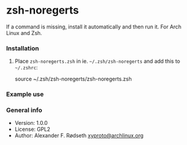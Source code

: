 # zsh-noregerts

If a command is missing, install it automatically and then run it. For Arch Linux and Zsh.

### Installation

1. Place `zsh-noregerts.zsh` in ie. `~/.zsh/zsh-noregerts` and add this to `~/.zshrc`:

    source ~/.zsh/zsh-noregerts/zsh-noregerts.zsh

### Example use

### General info

* Version: 1.0.0
* License: GPL2
* Author: Alexander F. Rødseth <xyproto@archlinux.org>
